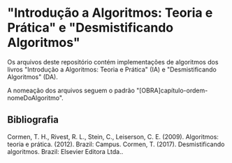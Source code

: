 # "Introdução a Algoritmos: Teoria e Prática" e "Desmistificando Algoritmos"

Os arquivos deste repositório contém implementações de algoritmos dos livros "Introdução a Algoritmos: Teoria e Prática" (IA) e "Desmistificando Algoritmos" (DA).

A nomeação dos arquivos seguem o padrão "[OBRA]capítulo-ordem-nomeDoAlgoritmo".

## Bibliografia
Cormen, T. H., Rivest, R. L., Stein, C., Leiserson, C. E. (2009). Algoritmos: teoria e prática. (2012). Brazil: Campus.
Cormen, T. (2017). Desmistificando algoritmos. Brazil: Elsevier Editora Ltda..